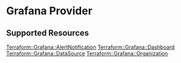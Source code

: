 # Grafana Provider

## Supported Resources

[Terraform::Grafana::AlertNotification](docs/providers/grafana/AlertNotification.md)
[Terraform::Grafana::Dashboard](docs/providers/grafana/Dashboard.md)
[Terraform::Grafana::DataSource](docs/providers/grafana/DataSource.md)
[Terraform::Grafana::Organization](docs/providers/grafana/Organization.md)